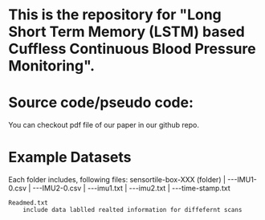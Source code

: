 
# This is the repository for "Long Short Term Memory (LSTM) based Cuffless Continuous Blood Pressure Monitoring". 



# Source code/pseudo code: 
You can checkout pdf file of our paper in our github repo. 


# Example Datasets
Each folder includes, following files:
	sensortile-box-XXX (folder)
		|
		 ---IMU1-0.csv
		|
		 ---IMU2-0.csv
		|
		 ---imu1.txt
		|
		 ---imu2.txt
		|
		 ---time-stamp.txt
		
	Readmed.txt
		include data lablled realted information for diffefernt scans
		
